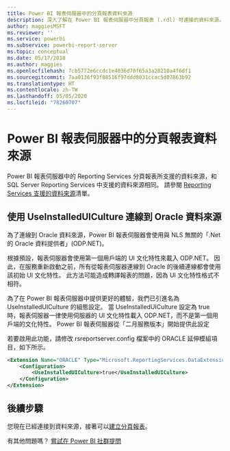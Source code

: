 ```yaml
---
title: Power BI 報表伺服器中的分頁報表資料來源
description: 深入了解在 Power BI 報表伺服器中分頁報表 (.rdl) 可連接的資料來源。
author: maggiesMSFT
ms.reviewer: ''
ms.service: powerbi
ms.subservice: powerbi-report-server
ms.topic: conceptual
ms.date: 05/17/2018
ms.author: maggies
ms.openlocfilehash: 7cb5772e6ccdc1e4036d70f65a3a28210a4f6df1
ms.sourcegitcommit: 7aa0136f93f88516f97ddd8031ccac5d07863b92
ms.translationtype: HT
ms.contentlocale: zh-TW
ms.lasthandoff: 05/05/2020
ms.locfileid: "78260707"
---
```

# <a name="paginated-report-data-sources--in-power-bi-report-server"></a>Power BI 報表伺服器中的分頁報表資料來源
Power BI 報表伺服器中的 Reporting Services 分頁報表所支援的資料來源，和 SQL Server Reporting Services 中支援的資料來源相同。 請參閱 [Reporting Services 支援的資料來源](https://docs.microsoft.com/sql/reporting-services/report-data/data-sources-supported-by-reporting-services-ssrs)清單。

## <a name="connect-to-oracle-data-sources-with-useinstalleduiculture"></a>使用 UseInstalledUICulture 連線到 Oracle 資料來源

為了連線到 Oracle 資料來源，Power BI 報表伺服器會使用與 NLS 無關的「.Net 的 Oracle 資料提供者」(ODP.NET)。

根據預設，報表伺服器會使用第一個用戶端的 UI 文化特性來載入 ODP.NET。  因此，在服務重新啟動之前，所有從報表伺服器連線到 Oracle 的後續連線都會使用該初始 UI 文化特性。  此方法可能造成轉譯報表的問題，因為 UI 文化特性格式不相符。

為了在 Power BI 報表伺服器中提供更好的體驗，我們已引進名為 UseInstalledUICulture 的組態設定。 當 UseInstalledUICulture 設定為 true 時，報表伺服器一律使用伺服器的 UI 文化特性載入 ODP.NET，而不是第一個用戶端的文化特性。
Power BI 報表伺服器從「二月服務版本」開始提供此設定

若要啟用此功能，請修改 rsreportserver.config 檔案中的 ORACLE 延伸模組項目，如下所示。
```xml
<Extension Name="ORACLE" Type="Microsoft.ReportingServices.DataExtensions.OracleClientConnectionWrapper,Microsoft.ReportingServices.DataExtensions">
    <Configuration>
        <UseInstalledUICulture>true</UseInstalledUICulture>
    </Configuration>
</Extension>
```

## <a name="next-steps"></a>後續步驟
您現在已經連接到資料來源，接著可以[建立分頁報表](quickstart-create-paginated-report.md)。  


有其他問題嗎？ [嘗試在 Power BI 社群提問](https://community.powerbi.com/)
